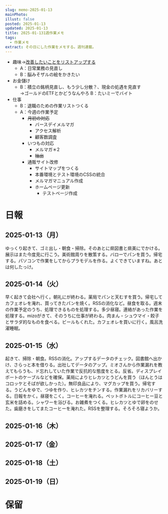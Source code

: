 ```yaml
---
slug: memo-2025-01-13
mainPhoto: 
illust: false
posted: 2025-01-13
updated: 2025-01-13
title: 2025-01-131週作業メモ
tags:
  - 作業メモ
extract: その日にした作業をメモする。週刊連載。
---
```

- 趣味→[改善したいことをリストアップする](2022-03-07-改善したいこと・欲しいもの・やりたいこと.md)
  - A：日常業務の見直し
  - B：脳みそザルの絵をかきたい
- お金儲け
  - B：積立の銘柄見直し、もう少し分散？、現金の処遇を見直す  
    →ゴールドのETFとかどうなんやろ
  B：たいミーでバイト
- 仕事
  - B：退職のための作業リストつくる
  - A：今週の作業予定
    - ~~月初の対応~~
        - バースデイメルマガ　
        - アクセス解析
        - 顧客数調査
    - いつもの対応 
      - メルマガ＊2
      - ~~抽出~~
    - 通販サイト改修
        - サイトマップをつくる
        - 本番環境とテスト環境のCSSの統合
        - メルマガマニュアル作成
      - ホームページ更新
        - テストページ作成

# 日報

## 2025-01-13（月）

ゆっくり起きて、ゴミ出し・朝食・掃除。そのあとに県図書と県美にでかける。展示はまた今度見に行こう。美術館周りを散策する。バローでパンを買う。帰宅する。パソコンで作業をしてからプラモデルを作る。よくできていますね。あとは何したっけ。
## 2025-01-14（火）

早く起きて会社へ行く。朝礼にが終わる。薬局でパンと天むすを買う。帰宅してカフェオレを淹れ、買ってきたパンを焼く。RSSの消化など。昼食を取る。週末の作業予定のうち、処理できるものを処理する。多少昼寝。連絡があった作業を処理する。mizoがきて、そのうちに仕事が終わる。肉まん・シュウマイ・餃子とサラダ的なものを食べる。ビールもくれた。カフェオレを買いに行く。風呂洗濯睡眠。
## 2025-01-15（水）

起きて、掃除・朝食。RSSの消化。アップするデータのチェック。図書館へ出かけ、さらっと本を借りる。出社してデータのアップ。ミオさんから作業漏れを教えてもらうも、ド忘れしていた作業で反抗的な態度をとる。反省。ディスプレイポートのケーブルなどを確保。薬局によりヒレカツとうどんを買う（ほんとうはコロッケとそばが欲しかった）。無印良品により、マグカップを買う。帰宅する。うどんをゆで、つゆを作り、ヒレカツをチンする。作業漏れをリカバリーする。日報をかく。昼寝をこく。コーヒーを淹れる。ペットボトルにコーヒー豆と玄米を詰める。シャワーを浴びる。お雑煮をつくる。ヒレカツとゆで卵をのせた。歯磨きをしてまたコーヒーを淹れた。RSSを整理する。そろそろ寝ようか。
## 2025-01-16（木）
## 2025-01-17（金）
## 2025-01-18（土）
## 2025-01-19（日）
# 保留
